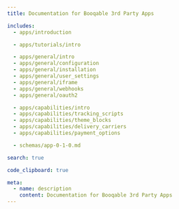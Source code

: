 ```yaml
---
title: Documentation for Booqable 3rd Party Apps

includes:
  - apps/introduction

  - apps/tutorials/intro

  - apps/general/intro
  - apps/general/configuration
  - apps/general/installation
  - apps/general/user_settings
  - apps/general/iframe
  - apps/general/webhooks
  - apps/general/oauth2

  - apps/capabilities/intro
  - apps/capabilities/tracking_scripts
  - apps/capabilities/theme_blocks
  - apps/capabilities/delivery_carriers
  - apps/capabilities/payment_options

  - schemas/app-0-1-0.md

search: true

code_clipboard: true

meta:
  - name: description
    content: Documentation for Booqable 3rd Party Apps
---
```

